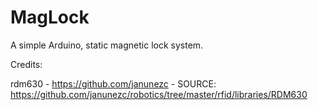 # MagLock
 A simple Arduino, static magnetic lock system.

Credits:

rdm630 - https://github.com/janunezc - SOURCE: https://github.com/janunezc/robotics/tree/master/rfid/libraries/RDM630
